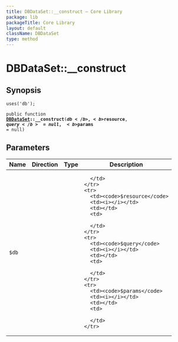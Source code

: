 ```yaml
---
title: DBDataSet::__construct — Core Library
package: lib
packageTitle: Core Library
layout: default
className: DBDataSet
type: method
---
```


# DBDataSet::__construct

## Synopsis

<code>uses('db');</code>

<code>public function <b><a href="DBDataSet">DBDataSet</a>::__construct</b>(<b>$db</b>, <b>$resource</b>, <b>$query</b> = null, <b>$params</b> = null)</code>

## Parameters

<table>
  <thead>
    <tr>
      <th>Name</th>
      <th>Direction</th>
      <th>Type</th>
      <th>Description</th>
    </tr>
  </thead>
  <tbody>
    <tr>
      <td><code>$db</code>
      <td><i></i></td>
      <td></td>
      <td>

      </td>
    </tr>
    <tr>
      <td><code>$resource</code>
      <td><i></i></td>
      <td></td>
      <td>

      </td>
    </tr>
    <tr>
      <td><code>$query</code>
      <td><i></i></td>
      <td></td>
      <td>

      </td>
    </tr>
    <tr>
      <td><code>$params</code>
      <td><i></i></td>
      <td></td>
      <td>

      </td>
    </tr>
  </tbody>
</table>

